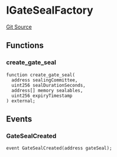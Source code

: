 # IGateSealFactory

[Git Source](https://github.com/lidofinance/community-staking-module/blob/8ce9441dce1001c93d75d065f051013ad5908976/src/interfaces/IGateSealFactory.sol)

## Functions

### create_gate_seal

```solidity
function create_gate_seal(
  address sealingCommittee,
  uint256 sealDurationSeconds,
  address[] memory sealables,
  uint256 expiryTimestamp
) external;
```

## Events

### GateSealCreated

```solidity
event GateSealCreated(address gateSeal);
```
